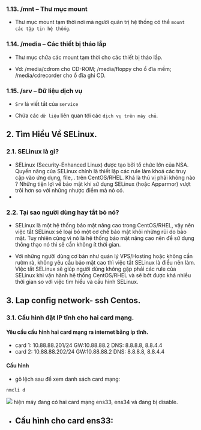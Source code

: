 ### 1.13.  /mnt – Thư mục mount
    

- Thư mục mount tạm thời nơi mà người quản trị hệ thống có thể `mount các tập tin hệ thống`.

### 1.14.  /media – Các thiết bị tháo lắp
    

- Thư mục chứa các mount tạm thời cho các thiết bị tháo lắp.

- Vd: /media/cdrom cho CD-ROM; /media/floppy cho ổ đĩa mềm; /media/cdrecorder cho ổ đĩa ghi CD.

### 1.15.  /srv – Dữ liệu dịch vụ
 
- `Srv` là viết tắt của `service`

- Chứa các `dữ liệu` liên quan tới các `dịch vụ trên máy chủ`.


## 2. Tìm Hiểu Về SELinux.

### 2.1. SELinux là gì?

- SELinux (Security-Enhanced Linux) được tạo bởi tổ chức lớn của NSA. Quyền năng của SELinux chính là thiết lập các rule làm khoá các truy cập vào ứng dụng, file,.. trên CentOS/RHEL. Khá là thú vị phải không nào ? Những tiện lợi về bảo mật khi sử dụng SELinux (hoặc Apparmor) vượt trôi hơn so với những nhược điểm mà nó có.
- 
### 2.2. Tại sao người dùng hay tắt bỏ nó?

- SELinux là một hệ thống bảo mật nâng cao trong CentOS/RHEL, vậy nên việc tắt SELinux sẽ loại bỏ một cơ chế bảo mật khỏi những rủi do bảo mật. Tuy nhiên cũng vì nó là hệ thống bảo mật nâng cao nên để sử dụng thông thạo nó thì sẽ cần không ít thời gian.

- Với những người dùng cơ bản như quản lý VPS/Hosting hoặc không cần rườm rà, không yêu cầu bảo mật cao thì việc tắt SELinux là điều nên làm. Việc tắt SELinux sẽ giúp người dùng không gặp phải các rule của SELinux  khi vận hành hệ thống CentOS/RHEL và sẽ bớt được khá nhiều thời gian so với việc tìm hiểu và cấu hình SELinux.

## 3. Lap config network- ssh Centos.

    

### 3.1. Cấu hình đặt IP tĩnh cho hai card mạng.

  #### Yêu cầu cấu hình hai card mạng ra internet bằng ip tĩnh.
  - card 1: 10.88.88.201/24 GW:10.88.88.2 DNS: 8.8.8.8, 8.8.4.4
  - card 2: 10.88.88.202/24 GW:10.88.88.2 DNS: 8.8.8.8, 8.8.4.4
 #### Cấu hình 
 - gõ lệch sau để xem danh sách card mạng:
 ```
nmcli d
``` 
![](http://i.imgur.com/1E0ft04.png)
hiện máy đang có hai card mạng ens33, ens34 và đang bị disable.

- Cấu hình cho card ens33:
     - 
